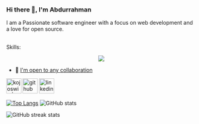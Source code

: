 ### Hi there 👋, I'm Abdurrahman

I am a Passionate software engineer with a focus on web development and a love for open source.

<br/>
Skills:
<br/>

<p align="center">
  <a href="https://skillicons.dev">
    <img src="https://skillicons.dev/icons?i=react,tailwindcss,html,css,javascript,vite,firebase,c,python,bash,sass,git,vim" />
  </a>
</p>


- 📧 [I'm open to any collaboration](mailto:dreydare16@gmail.com)

[<img src='https://cdn.jsdelivr.net/npm/simple-icons@3.0.1/icons/github.svg' alt='github' height='40'>](https://github.com/Bumblebig) [<img src='https://cdn.jsdelivr.net/npm/simple-icons@3.0.1/icons/linkedin.svg' alt='linkedin' height='40'>](https://www.linkedin.com/in/rahlam) [<img align="left" alt="kojoswic | Twitter" height='40' src="https://cdn.jsdelivr.net/npm/simple-icons@v3/icons/twitter.svg" />](https://www.twitter.com/RealCecil4)

[![Top Langs](https://github-readme-stats.vercel.app/api/top-langs/?username=Bumblebig)](https://github.com/anuraghazra/github-readme-stats) ![GitHub stats](https://github-readme-stats.vercel.app/api?username=Bumblebig&show_icons=true)

![GitHub streak stats](https://github-readme-streak-stats.herokuapp.com/?user=Bumblebig)

